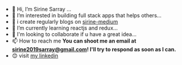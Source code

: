 - 👋 Hi, I’m Sirine Sarray ...
- 👀 I’m interested in building full stack apps that helps others...
- 🙌 i create regularly blogs on [sirine-medium](https://medium.com/@SirineSarray)
- 🌱 I’m currently learning reactjs and redux...
- 💞️ I'm looking to collaborate if u have a great idea...
- 📫 How to reach me **You can shoot me an email at sirine2019sarray@gmail.com! I'll try to respond as soon as I can.**
- 😊 visit [my linkedin](https://www.linkedin.com/in/sirine-sarray-b74a43232)

<!---
Sirine1706/Sirine1706 is a ✨ special ✨ repository because its `README.md` (this file) appears on your GitHub profile.
You can click the Preview link to take a look at your changes.
--->

